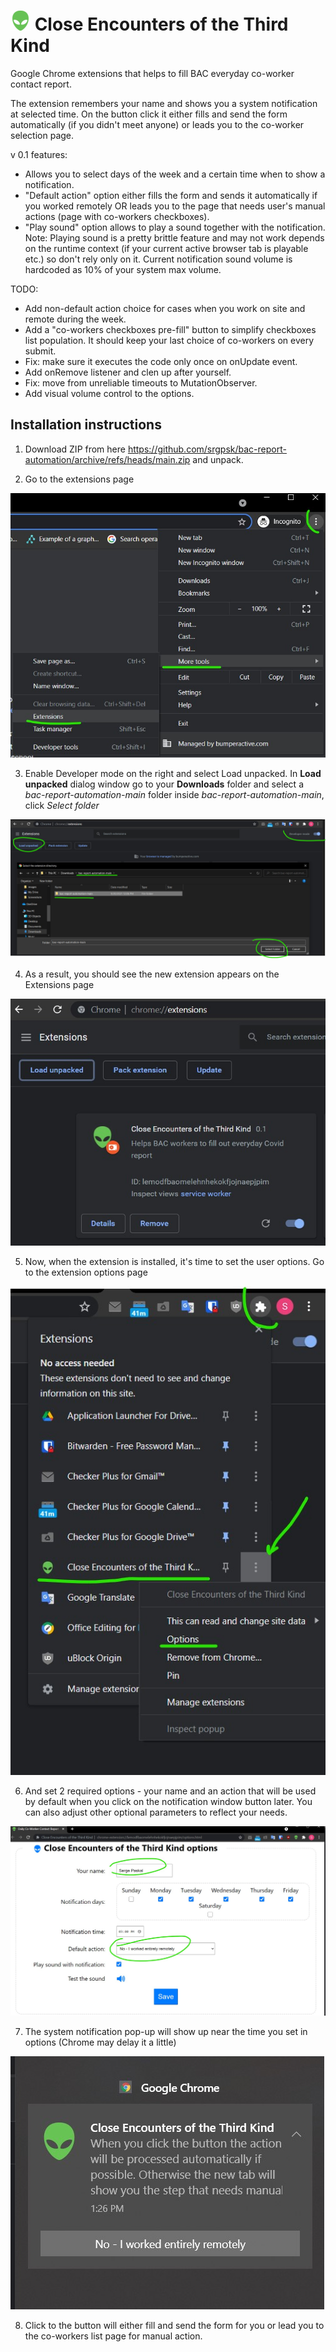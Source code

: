 # ![](assets/icon32.png) Close Encounters of the Third Kind

Google Chrome extensions that helps to fill BAC everyday co-worker contact report.


The extension remembers your name and shows you a system notification at selected time. 
On the button click it either fills and send the form automatically (if you didn't meet anyone) or leads you to the co-worker selection page.

v 0.1 features:

- Allows you to select days of the week and a certain time when to show a notification.
- "Default action" option either fills the form and sends it automatically if you worked remotely OR leads you to the page that needs user's manual actions (page with co-workers checkboxes).
- "Play sound" option allows to play a sound together with the notification. Note: Playing sound is a pretty brittle feature and may not work depends on the runtime context (if your current active browser tab is playable etc.) so don't rely only on it.
Current notification sound volume is hardcoded as 10% of your system max volume.

TODO:

- Add non-default action choice for cases when you work on site and remote during the week.
- Add a "co-workers checkboxes pre-fill" button to simplify checkboxes list population. It should keep your last choice of co-workers on every submit.
- Fix: make sure it executes the code only once on onUpdate event.
- Add onRemove listener and clen up after yourself.
- Fix: move from unreliable timeouts to MutationObserver.
- Add visual volume control to the options.

## Installation instructions

1. Download ZIP from here https://github.com/srgpsk/bac-report-automation/archive/refs/heads/main.zip and unpack.


2. Go to the extensions page


![](installation-instructions/1.jpg)


3. Enable Developer mode on the right and select Load unpacked. In **Load unpacked** dialog window go to your **Downloads** folder and select a *bac-report-automation-main* folder inside *bac-report-automation-main*, click *Select folder*


![](installation-instructions/2.jpg)


4. As a result, you should see the new extension appears on the Extensions page


![](installation-instructions/3.jpg)


5. Now, when the extension is installed, it's time to set the user options. Go to the extension options page


![](installation-instructions/4.jpg)


6. And set 2 required options - your name and an action that will be used by default when you click on the notification window button later. You can also adjust other optional parameters to reflect your needs.


![](installation-instructions/5.jpg)


7. The system notification pop-up will show up near the time you set in options (Chrome may delay it a little)


![](installation-instructions/6.jpg)


8. Click to the button will either fill and send the form for you or lead you to the co-workers list page for manual action.
